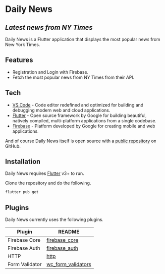 # Daily News
## _Latest news from NY Times_

Daily News is a Flutter application that displays the most popular news from New York Times.

## Features

- Registration and Login with Firebase.
- Fetch the most popular news from NY Times from their API.

## Tech

- [VS Code] -  Code editor redefined and optimized for building and debugging modern web and cloud applications.
- [Flutter] - Open source framework by Google for building beautiful, natively compiled, multi-platform applications from a single codebase.
- [Firebase] - Platform developed by Google for creating mobile and web applications.

And of course Daily News itself is open source with a [public repository][git] on GitHub.

## Installation

Daily News requires [Flutter](https://docs.flutter.dev/get-started/install) v3+ to run.

Clone the repository and do the following.

```sh
flutter pub get
```

## Plugins

Daily News currently uses the following plugins.

| Plugin | README |
| ------ | ------ |
| Firebase Core | [firebase_core](https://pub.dev/packages/firebase_core)
| Firebase Auth | [firebase_auth](https://pub.dev/packages/firebase_auth)
| HTTP | [http](https://pub.dev/packages/http)
| Form Validator | [wc_form_validators](https://pub.dev/packages/wc_form_validators)

   [git]: <https://github.com/paulpoyyayil/daily_news>
   [git-repo-url]: <https://github.com/paulpoyyayil/daily_news.git>
   [Firebase]: <https://firebase.google.com/>
   [Flutter]: <https://flutter.dev/>
   [VS Code]: <https://code.visualstudio.com/>

